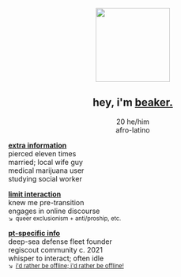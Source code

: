 <p align="center">
  <img src="https://files.catbox.moe/8jjcqu.png"" width="150">
</p>

<div align="center">

## hey, i'm **<ins>beaker.</ins>**

20 he/him\
afro-latino

</div>

**<ins>extra information</ins>**\
pierced eleven times\
married; local wife guy\
medical marijuana user\
studying social worker

**<ins>limit interaction</ins>**\
knew me pre-transition\
engages in online discourse\
<sup>↘ queer exclusionism + anti/proship, etc. </sup>

**<ins>pt-specific info</ins>**\
deep-sea defense fleet founder\
regiscout community c. 2021\
whisper to interact; often idle\
<sup>↘ [i'd rather be offline; i'd rather be offline!](https://youtu.be/PbBbtNtVXG4&t=44)</sup>
